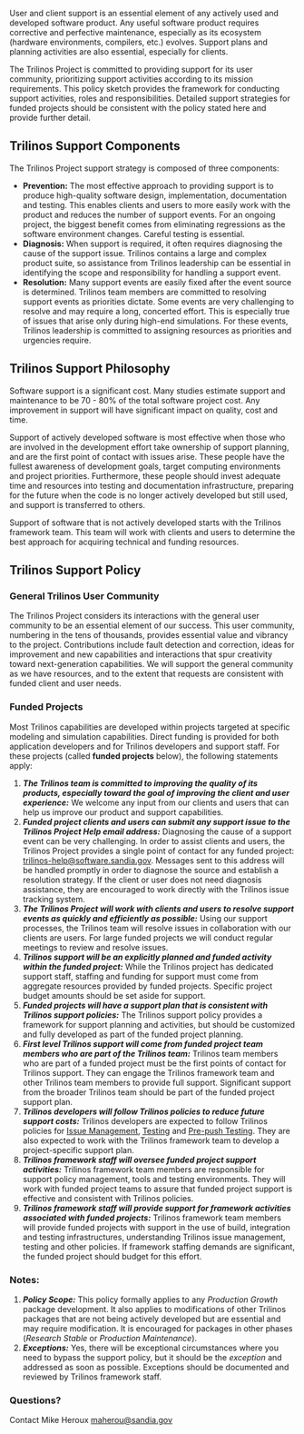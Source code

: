 User and client support is an essential element of any actively used and developed software product.  Any useful software product requires corrective and perfective maintenance, especially as its ecosystem (hardware environments, compilers, etc.) evolves.  Support plans and planning activities are also essential, especially for clients.  

The Trilinos Project is committed to providing support for its user community, prioritizing support activities according to its mission requirements.  This policy sketch provides the framework for conducting support activities, roles and responsibilities.  Detailed support strategies for funded projects should be consistent with the policy stated here and provide further detail.

## Trilinos Support Components

The Trilinos Project support strategy is composed of three components:
- **Prevention:** The most effective approach to providing support is to produce high-quality software design, implementation, documentation and testing.   This enables clients and users to more easily work with the product and reduces the number of support events.  For an ongoing project, the biggest benefit comes from eliminating regressions as the software environment changes.  Careful testing is essential.
- **Diagnosis:** When support is required, it often requires diagnosing the cause of the support issue.  Trilinos contains a large and complex product suite, so assistance from Trilinos leadership can be essential in identifying the scope and responsibility for handling a support event.
- **Resolution:** Many support events are easily fixed after the event source is determined.  Trilinos team members are committed to resolving support events as priorities dictate.  Some events are very challenging to resolve and may require a long, concerted effort.  This is especially true of issues that arise only during high-end simulations.  For these events, Trilinos leadership is committed to assigning resources as priorities and urgencies require.

## Trilinos Support Philosophy

Software support is a significant cost.  Many studies estimate support and maintenance to be 70 - 80% of the total software project cost.  Any improvement in support will have significant impact on quality, cost and time.

Support of actively developed software is most effective when those who are involved in the development effort take ownership of support planning, and are the first point of contact with issues arise.  These people have the fullest awareness of development goals, target computing environments and project priorities.  Furthermore, these people should invest adequate time and resources into testing and documentation infrastructure, preparing for the future when the code is no longer actively developed but still used, and support is transferred to others.

Support of software that is not actively developed starts with the Trilinos framework team.  This team will work with clients and users to determine the best approach for acquiring technical and funding resources.  
 
## Trilinos Support Policy

### General Trilinos User Community 

The Trilinos Project considers its interactions with the general user community to be an essential element of our success.  This user community, numbering in the tens of thousands, provides essential value and vibrancy to the project.  Contributions include fault detection and correction, ideas for improvement and new capabilities and interactions that spur creativity toward next-generation capabilities.  We will support the general community as we have resources, and to the extent that requests are consistent with funded client and user needs.

### Funded Projects

Most Trilinos capabilities are developed within projects targeted at specific modeling and simulation capabilities.  Direct funding is provided for both application developers and for Trilinos developers and support staff.  For these projects (called **funded projects** below), the following statements apply:
1. _**The Trilinos team is committed to improving the quality of its products, especially toward the goal of improving the client and user experience:**_ We welcome any input from our clients and users that can help us improve our product and support capabilities.
1. _**Funded project clients and users can submit any support issue to the Trilinos Project Help email address:**_ Diagnosing the cause of a support event can be very challenging.  In order to assist clients and users, the Trilinos Project provides a single point of contact for any funded project: <trilinos-help@software.sandia.gov>.  Messages sent to this address will be handled promptly in order to diagnose the source and establish a resolution strategy.  If the client or user does not need diagnosis assistance, they are encouraged to work directly with the Trilinos issue tracking system.
1. _**The Trilinos Project will work with clients and users to resolve support events as quickly and efficiently as possible:**_ Using our support processes, the Trilinos team will resolve issues in collaboration with our clients are users.  For large funded projects we will conduct regular meetings to review and resolve issues.
1. _**Trilinos support will be an explicitly planned and funded activity within the funded project:**_ While the Trilinos project has dedicated support staff, staffing and funding for support must come from aggregate resources provided by funded projects.  Specific project budget amounts should be set aside for support.
1. _**Funded projects will have a support plan that is consistent with Trilinos support policies:**_ The Trilinos support policy provides a framework for support planning and activities, but should be customized and fully developed as part of the funded project planning.
1. _**First level Trilinos support will come from funded project team members who are part of the Trilinos team:**_ Trilinos team members who are part of a funded project must be the first points of contact for Trilinos support.  They can engage the Trilinos framework team and other Trilinos team members to provide full support. Significant support from the broader Trilinos team should be part of the funded project support plan.
1. _**Trilinos developers will follow Trilinos policies to reduce future support costs:**_ Trilinos developers are expected to follow Trilinos policies for [Issue Management](https://github.com/trilinos/Trilinos/wiki/Managing-Trilinos-Project-Issues), [Testing](https://github.com/trilinos/Trilinos/wiki/Trilinos-Testing-Policy) and [Pre-push Testing](https://github.com/trilinos/Trilinos/wiki/Policies-%7C-Safe-Checkin-Testing).  They are also expected to work with the Trilinos framework team to develop a project-specific support plan.
1. _**Trilinos framework staff will oversee funded project support activities:**_ Trilinos framework team members are responsible for support policy management, tools and testing environments. They will work with funded project teams to assure that funded project support is effective and consistent with Trilinos policies.
1. _**Trilinos framework staff will provide support for framework activities associated with funded projects:**_  Trilinos framework team members will provide funded projects with support in the use of build, integration and testing infrastructures, understanding Trilinos issue management, testing and other policies.  If framework staffing demands are significant, the funded project should budget for this effort.

### Notes:
1. _**Policy Scope:**_ This policy formally applies to any _Production Growth_ package development.  It also applies to modifications of other Trilinos packages that are not being actively developed but are essential and may require modification. It is encouraged for packages in other phases (_Research Stable_ or _Production Maintenance_).
2. _**Exceptions:**_ Yes, there will be exceptional circumstances where you need to bypass the support policy, but it should be the _exception_ and addressed as soon as possible.  Exceptions should be documented and reviewed by Trilinos framework staff.

### Questions?
Contact Mike Heroux <maherou@sandia.gov>